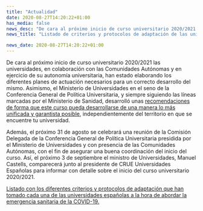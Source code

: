 ```yaml
---
title: "Actualidad"
date: 2020-08-27T14:20:22+01:00
has_media: false
news_desc: "De cara al próximo inicio de curso universitario 2020/2021 las universida-des, en colaboración con las Comunidades Autónomas y en ejercicio de su autonomía universitaria, han estado elaborando los diferentes planes de actuación necesarios para un correcto desarrollo del mismo"
news_title: "Listado de criterios y protocolos de adaptación de las universidades españolas ante la emergencia sanitaria de la COVID-19 en el arranque del curso 2020/2021"

news_date: 2020-08-27T14:20:22+01:00
---
```

<p>De cara al próximo inicio de curso universitario 2020/2021 las universidades, en colaboración con las Comunidades Autónomas y en ejercicio de su autonomía universitaria, han estado elaborando los diferentes planes de actuación necesarios para un correcto desarrollo del mismo. Asimismo, el Ministerio de Universidades en el seno de la Conferencia General de Política Universitaria, y siempre siguiendo las líneas marcadas por el Ministerio de Sanidad, desarrolló unas<span>&nbsp;</span><a title="recomendaciones de forma que este curso pueda desarrollarse de una manera lo más unificada y garantista posible" href="https://www.ciencia.gob.es/stfls/MICINN/Universidades/Ficheros/Recomendaciones_del_Ministerio_de_Universidades_para_adaptar_curso.pdf" target="_blank" rel="noopener">recomendaciones de forma que este curso pueda desarrollarse de una manera lo más unificada y garantista posible</a>, independientemente del territorio en que se encuentre tu universidad.</p>
<p>Además, el próximo 31 de agosto se celebrará una reunión de la Comisión Delegada de la Conferencia General de Política Universitaria presidida por el Ministerio de Universidades y con presencia de las Comunidades Autónomas, con el fin de asegurar una buena coordinación del inicio del curso. Así, el próximo 3 de septiembre el ministro de Universidades, Manuel Castells, comparecerá junto al presidente de CRUE Universidades Españolas para informar con detalle sobre el inicio del curso universitario 2020/2021.</p>
<p><a title="Listado con los diferentes criterios y protocolos de adaptación que han tomado cada una de las universidades españolas a la hora de abordar la emergencia sanitaria de la COVID-19." href="https://www.universidades.gob.es/portal/site/MICINN/menuitem.8ce192e94ba842bea3bc811001432ea0/?vgnextoid=20f307787fe24710VgnVCM1000001d04140aRCRD&amp;vgnextfmt=default">Listado con los diferentes criterios y protocolos de adaptación que han tomado cada una de las universidades españolas a la hora de abordar la emergencia sanitaria de la COVID-19.</a></p>